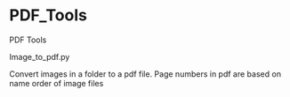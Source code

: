 # PDF_Tools
PDF Tools

Image_to_pdf.py

Convert images in a folder to a pdf file. Page numbers in pdf are based on name order of image files
